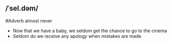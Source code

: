 ## /ˈsel.dəm/  
#Adverb
almost never

- Now that we have a baby, we seldom get the chance to go to the cinema
- Seldom do we receive any apology when mistakes are made